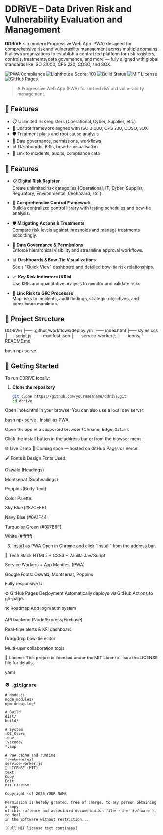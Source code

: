 # DDRiVE – Data Driven Risk and Vulnerability Evaluation and Management

**DDRiVE** is a modern Progressive Web App (PWA) designed for comprehensive risk and vulnerability management across multiple domains. It allows organizations to establish a centralized platform for risk registers, controls, treatments, data governance, and more — fully aligned with global standards like ISO 31000, CPS 230, COSO, and SOX.

[![PWA Compliance](https://img.shields.io/badge/PWA-Ready-007B8F?logo=googlechrome&logoColor=white)](https://web.dev/measure/)
[![Lighthouse Score: 100](https://img.shields.io/badge/Lighthouse-100-brightgreen?logo=lighthouse)](https://web.dev/measure/)
[![Build Status](https://github.com/yourusername/ddrive/actions/workflows/deploy.yml/badge.svg)](https://github.com/yourusername/ddrive/actions)
[![MIT License](https://img.shields.io/github/license/yourusername/ddrive.svg)](LICENSE)
[![GitHub Pages](https://img.shields.io/badge/Deploy-GitHub%20Pages-blue?logo=github)](https://yourusername.github.io/ddrive)

> A Progressive Web App (PWA) for unified risk and vulnerability management.

## 🔧 Features

- 📋 Unlimited risk registers (Operational, Cyber, Supplier, etc.)
- 🧱 Control framework aligned with ISO 31000, CPS 230, COSO, SOX
- 🛡️ Treatment plans and root cause analysis
- 🔐 Data governance, permissions, workflows
- 📊 Dashboards, KRIs, bow-tie visualisation
- 🔄 Link to incidents, audits, compliance data

## 🔧 Features

- 📋 **Digital Risk Register**  
  Create unlimited risk categories (Operational, IT, Cyber, Supplier, Regulatory, Environmental, Geohazard, etc.).

- 🧱 **Comprehensive Control Framework**  
  Build a centralized control library with testing schedules and bow-tie analysis.

- 🛡️ **Mitigating Actions & Treatments**  
  Compare risk levels against thresholds and manage treatments accordingly.

- 🔐 **Data Governance & Permissions**  
  Enforce hierarchical visibility and streamline approval workflows.

- 📊 **Dashboards & Bow-Tie Visualizations**  
  See a "Quick View" dashboard and detailed bow-tie risk relationships.

- 📈 **Key Risk Indicators (KRIs)**  
  Use KRIs and quantitative analysis to monitor and validate risks.

- 🔄 **Link Risk to GRC Processes**  
  Map risks to incidents, audit findings, strategic objectives, and compliance mandates.

## 📁 Project Structure

DDRiVE/
├── .github/workflows/deploy.yml
├── index.html
├── styles.css
├── script.js
├── manifest.json
├── service-worker.js
├── icons/
└── README.md

bash
npx serve .

## 🚀 Getting Started

To run DDRiVE locally:

1. **Clone the repository**
   ```bash
   git clone https://github.com/yourusername/ddrive.git
   cd ddrive
Open index.html in your browser
You can also use a local dev server:

bash
npx serve .
Install as PWA

Open the app in a supported browser (Chrome, Edge, Safari).

Click the install button in the address bar or from the browser menu.

🌐 Live Demo
🚧 Coming soon — hosted on GitHub Pages or Vercel

🖌️ Fonts & Design
Fonts Used:

Oswald (Headings)

Montserrat (Subheadings)

Poppins (Body Text)

Color Palette:

Sky Blue (#87CEEB)

Navy Blue (#0A1F44)

Turquoise Green (#007B8F)

White (#ffffff)

3. Install as PWA
Open in Chrome and click “Install” from the address bar.

🧠 Tech Stack
HTML5 + CSS3 + Vanilla JavaScript

Service Workers + App Manifest (PWA)

Google Fonts: Oswald, Montserrat, Poppins

Fully responsive UI

⚙️ GitHub Pages Deployment
Automatically deploys via GitHub Actions to gh-pages.

🛠️ Roadmap
 Add login/auth system

 API backend (Node/Express/Firebase)

 Real-time alerts & KRI dashboard

 Drag/drop bow-tie editor

 Multi-user collaboration tools

📄 License
This project is licensed under the MIT License – see the LICENSE file for details.

yaml

### ⚙️ `.gitignore`

```gitignore
# Node.js
node_modules/
npm-debug.log*

# Build
dist/
build/

# System
.DS_Store
.env
.vscode/
*.swp

# PWA cache and runtime
*.webmanifest
service-worker.js
📄 LICENSE (MIT)
text
Copy
Edit
MIT License

Copyright (c) 2025 YOUR NAME

Permission is hereby granted, free of charge, to any person obtaining a copy
of this software and associated documentation files (the "Software"), to deal
in the Software without restriction...

[Full MIT license text continues]
